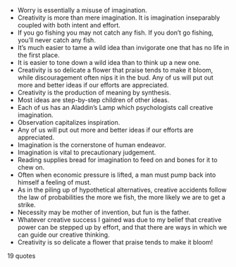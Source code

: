  - Worry is essentially a misuse of imagination.
 - Creativity is more than mere imagination. It is imagination inseparably coupled with both intent and effort.
 - If you go fishing you may not catch any fish. If you don’t go fishing, you’ll never catch any fish.
 - It’s much easier to tame a wild idea than invigorate one that has no life in the first place.
 - It is easier to tone down a wild idea than to think up a new one.
 - Creativity is so delicate a flower that praise tends to make it bloom, while discouragement often nips it in the bud. Any of us will put out more and better ideas if our efforts are appreciated.
 - Creativity is the production of meaning by synthesis.
 - Most ideas are step-by-step children of other ideas.
 - Each of us has an Aladdin’s Lamp which psychologists call creative imagination.
 - Observation capitalizes inspiration.
 - Any of us will put out more and better ideas if our efforts are appreciated.
 - Imagination is the cornerstone of human endeavor.
 - Imagination is vital to precautionary judgement.
 - Reading supplies bread for imagination to feed on and bones for it to chew on.
 - Often when economic pressure is lifted, a man must pump back into himself a feeling of must.
 - As in the piling up of hypothetical alternatives, creative accidents follow the law of probabilities the more we fish, the more likely we are to get a strike.
 - Necessity may be mother of invention, but fun is the father.
 - Whatever creative success I gained was due to my belief that creative power can be stepped up by effort, and that there are ways in which we can guide our creative thinking.
 - Creativity is so delicate a flower that praise tends to make it bloom!

19 quotes
